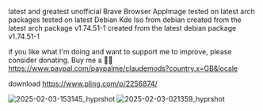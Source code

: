 latest and greatest unofficial Brave Browser AppImage
tested on latest arch packages
tested on latest Debian Kde Iso from debian
created from the latest arch package v1.74.51-1
created from the latest debian package v1.74.51-1

if you like what I'm doing and want to support me to improve, please consider donating.
Buy me a 🍕🥧 https://www.paypal.com/paypalme/claudemods?country.x=GB&locale

download
https://www.pling.com/p/2256874/

![2025-02-03-153145_hyprshot](https://github.com/user-attachments/assets/1a8d3daf-2e00-4610-8ed3-537966c9e5ce)
![2025-02-03-021359_hyprshot](https://github.com/user-attachments/assets/067d5985-eb9d-4152-9406-13394f62525c)

